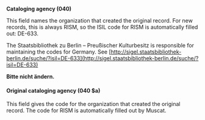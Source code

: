 **Cataloging agency (040)**

This field names the organization that created the original record. For new records, this is always RISM, so the ISIL code for RISM is automatically filled out: DE-633.

The Staatsbibliothek zu Berlin – Preußischer Kulturbesitz is responsible for maintaining the codes for Germany. See [http://sigel.staatsbibliothek-berlin.de/suche/?isil=DE-633](http://sigel.staatsbibliothek-berlin.de/suche/?isil=DE-633)

**Bitte nicht ändern.**

 

#### Original cataloging agency (040 $a)

This field gives the code for the organization that created the original record. The code for RISM is automatically filled out by Muscat.